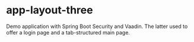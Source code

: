 # app-layout-three

Demo application with Spring Boot Security and Vaadin. 
The latter used to offer a login page and a tab-structured main page.
